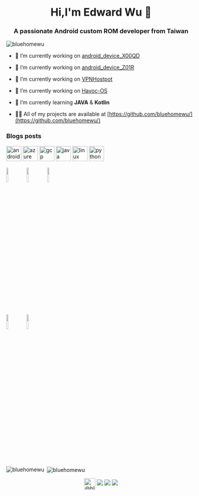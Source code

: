 <h1 align="center">Hi,I'm Edward Wu 👋</h1>
<h3 align="center">A passionate Android custom ROM developer from Taiwan</h3>

<p align="left"> <img src="https://komarev.com/ghpvc/?username=bluehomewu" alt="bluehomewu" /> </p>

- 🔭 I’m currently working on [android_device_X00QD](https://github.com/bluehomewu/android_device_asus_X00QD/tree/havoc-ten)

- 🔭 I’m currently working on [android_device_Z01R](https://github.com/bluehomewu/device_asus_Z01R)

- 🔭 I’m currently working on [VPNHostpot](https://github.com/bluehomewu/VPNHotspot)

- 🔭 I’m currently working on [Havoc-OS](https://github.com/Havoc-OS)

- 🌱 I’m currently learning **JAVA** & **Kotlin**

- 👨‍💻 All of my projects are available at [https://github.com/bluehomewu/](https://github.com/bluehomewu/)

### Blogs posts
<!-- BLOG-POST-LIST:START -->
<!-- BLOG-POST-LIST:END -->

<p align="left"><img src="https://devicons.github.io/devicon/devicon.git/icons/android/android-original-wordmark.svg" alt="android" width="40" height="40"/> <img src="https://www.vectorlogo.zone/logos/microsoft_azure/microsoft_azure-icon.svg" alt="azure" width="40" height="40"/> <img src="https://www.vectorlogo.zone/logos/google_cloud/google_cloud-icon.svg" alt="gcp" width="40" height="40"/> <img src="https://devicons.github.io/devicon/devicon.git/icons/java/java-original-wordmark.svg" alt="java" width="40" height="40"/> <img src="https://devicons.github.io/devicon/devicon.git/icons/linux/linux-original.svg" alt="linux" width="40" height="40"/> <img src="https://devicons.github.io/devicon/devicon.git/icons/python/python-original.svg" alt="python" width="40" height="40"/></p>

<p align="left"><code><img width="10%" src="https://www.vectorlogo.zone/logos/java/java-ar21.svg"></code>
<code><img width="10%" src="https://www.vectorlogo.zone/logos/kotlinlang/kotlinlang-ar21.svg"></code>
<code><img width="10%" src="https://www.vectorlogo.zone/logos/android/android-ar21.svg"></code>
<br />
  <code><img width="10%" src="https://www.vectorlogo.zone/logos/google_cloud/google_cloud-ar21.svg"></code>
  <code><img width="10%" src="https://www.vectorlogo.zone/logos/git-scm/git-scm-ar21.svg"></code>
  <br />

<p><img align="left" src="https://github-readme-stats.vercel.app/api/top-langs/?username=bluehomewu&layout=compact" alt="bluehomewu" /></p>

<p>&nbsp;<img align="center" src="https://github-readme-stats.vercel.app/api?username=bluehomewu&show_icons=true" alt="bluehomewu" /></p>

<p align="center">
<a href="https://medium.com/@bluehomewu" target="blank"><img align="center" src="https://cdn.jsdelivr.net/npm/simple-icons@3.0.1/icons/medium.svg" alt="@bluehomewu" height="30" width="30" /></a>
<a href="https://github.com/bluehomewu"> <img src="https://img.shields.io/badge/-Github-000?style=flat&logo=Github&logoColor=white" /></a>
<a href="https://www.instagram.com/_920223"> <img src="https://img.shields.io/badge/-Instagram-c13584?style=flat&labelColor=c13584&logo=instagram&logoColor=white" /></a>
<a href="mailto:bluehome.wu@gmail.com"> <img src="https://img.shields.io/badge/-Gmail-c14438?style=flat&logo=Gmail&logoColor=white" /></p></a>
</p>
